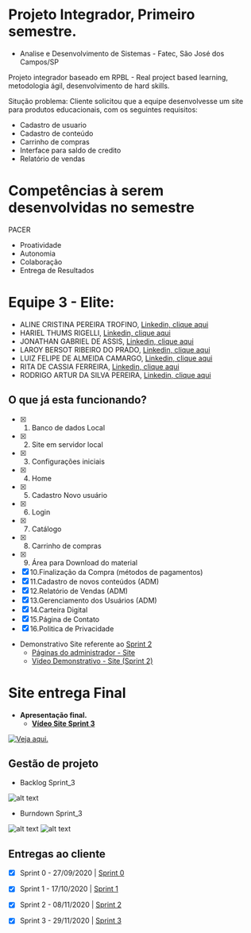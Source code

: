 # Projeto Integrador, Primeiro semestre.
- Analise e Desenvolvimento de Sistemas - Fatec, São José dos Campos/SP

Projeto integrador baseado em RPBL - Real project based learning, metodologia ágil, desenvolvimento de hard skills.

Situção problema: Cliente solicitou que a equipe desenvolvesse um site para produtos educacionais, com os seguintes requisitos:

* Cadastro de usuario
* Cadastro de conteúdo
* Carrinho de compras
* Interface para saldo de credito
* Relatório de vendas

# Competências à serem desenvolvidas no semestre

PACER

* Proatividade
* Autonomia
* Colaboração
* Entrega de Resultados

# Equipe 3 - Elite:

* ALINE CRISTINA PEREIRA TROFINO, [Linkedin, clique aqui](https://www.linkedin.com/in/aline-trofino-9704b523/)
* HARIEL THUMS RIGELLI, [Linkedin, clique aqui](https://www.linkedin.com/in/hariel-thums-953578185)
* JONATHAN GABRIEL DE ASSIS, [Linkedin, clique aqui]()
* LAROY BERSOT RIBEIRO DO PRADO, [Linkedin, clique aqui](https://www.linkedin.com/in/laroy-bersot-ribeiro-do-prado-a278b0185/)
* LUIZ FELIPE DE ALMEIDA CAMARGO, [Linkedin, clique aqui]()
* RITA DE CASSIA FERREIRA, [Linkedin, clique aqui]()
* RODRIGO ARTUR DA SILVA PEREIRA, [Linkedin, clique aqui]()

## O que já esta funcionando?

- [x] 1. Banco de dados Local
- [x] 2. Site em servidor local
- [x] 3. Configurações iniciais
- [x] 4. Home
- [x] 5. Cadastro Novo usuário
- [x] 6. Login
- [x] 7. Catálogo
- [x] 8. Carrinho de compras
- [x] 9. Área para Download do material
- [x] 10.Finalização da Compra (métodos de pagamentos)
- [x] 11.Cadastro de novos conteúdos (ADM)
- [x] 12.Relatório de Vendas (ADM)
- [x] 13.Gerenciamento dos Usuários (ADM)
- [x] 14.Carteira Digital
- [x] 15.Página de Contato
- [x] 16.Politica de Privacidade

* Demonstrativo Site referente ao [Sprint 2](https://github.com/HarielThums/ProjetoIntegrador01/tree/main/Sprint2)
   * [Páginas do administrador - Site](https://github.com/HarielThums/ProjetoIntegrador01/tree/main/Sprint2/Site/Imagens%20Site)
   * [Vídeo Demonstrativo - Site (Sprint 2)](https://www.youtube.com/watch?v=G75YrICEaOg&feature=emb_logo&ab_channel=Ditz)

# Site entrega Final

* **Apresentação final.**
   * **[Vídeo Site Sprint 3](https://youtu.be/UbHVJYRtVRU)**

[![Veja aqui.](https://i.imgur.com/wgqp3mE.png)](https://youtu.be/UbHVJYRtVRU)


## Gestão de projeto

* Backlog Sprint_3

![alt text]()

* Burndown Sprint_3

![alt text]()
![alt text]()


## Entregas ao cliente

- [x] Sprint 0 - 27/09/2020 | [Sprint 0](https://github.com/HarielThums/ProjetoIntegrador01/tree/main/Sprint0)
- [x] Sprint 1 - 17/10/2020 | [Sprint 1](https://github.com/HarielThums/ProjetoIntegrador01/tree/main/Sprint1)
- [x] Sprint 2 - 08/11/2020 | [Sprint 2](https://github.com/HarielThums/ProjetoIntegrador01/tree/main/Sprint2)
- [x] Sprint 3 - 29/11/2020 | [Sprint 3](https://github.com/HarielThums/ProjetoIntegrador01/tree/main/Sprint3)

